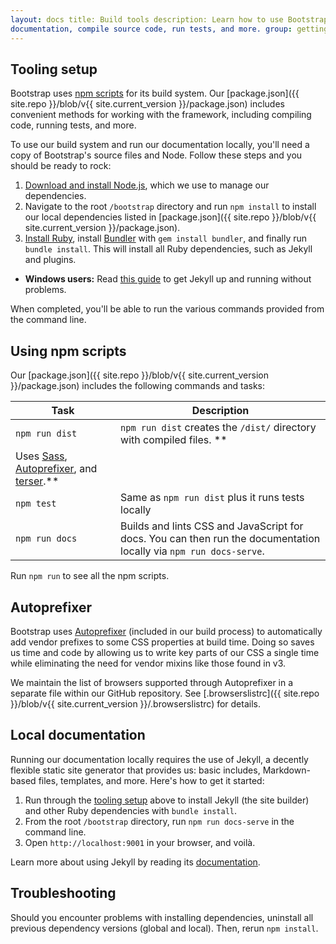 ```yaml
---
layout: docs title: Build tools description: Learn how to use Bootstrap's included npm scripts to build our
documentation, compile source code, run tests, and more. group: getting-started toc: true
---
```


## Tooling setup

Bootstrap uses [npm scripts](https://docs.npmjs.com/misc/scripts) for its build system. Our [package.json]({{ site.repo
}}/blob/v{{ site.current_version }}/package.json) includes convenient methods for working with the framework, including
compiling code, running tests, and more.

To use our build system and run our documentation locally, you'll need a copy of Bootstrap's source files and Node.
Follow these steps and you should be ready to rock:

1. [Download and install Node.js](https://nodejs.org/en/download/), which we use to manage our dependencies.
2. Navigate to the root `/bootstrap` directory and run `npm install` to install our local dependencies listed
   in [package.json]({{ site.repo }}/blob/v{{ site.current_version }}/package.json).
3. [Install Ruby][install-ruby], install [Bundler][gembundler] with `gem install bundler`, and finally
   run `bundle install`. This will install all Ruby dependencies, such as Jekyll and plugins.

- **Windows users:** Read [this guide](https://jekyllrb.com/docs/windows/) to get Jekyll up and running without
  problems.

When completed, you'll be able to run the various commands provided from the command line.

[install-ruby]: https://www.ruby-lang.org/en/documentation/installation/

[gembundler]: https://bundler.io/

## Using npm scripts

Our [package.json]({{ site.repo }}/blob/v{{ site.current_version }}/package.json) includes the following commands and
tasks:

| Task | Description |
| --- | --- |
| `npm run dist` | `npm run dist` creates the `/dist/` directory with compiled files. **
Uses [Sass](https://sass-lang.com/), [Autoprefixer][autoprefixer], and [terser](https://github.com/terser/terser).** |
| `npm test` | Same as `npm run dist` plus it runs tests locally |
| `npm run docs` | Builds and lints CSS and JavaScript for docs. You can then run the documentation locally via `npm run docs-serve`. |

Run `npm run` to see all the npm scripts.

## Autoprefixer

Bootstrap uses [Autoprefixer][autoprefixer] (included in our build process) to automatically add vendor prefixes to some
CSS properties at build time. Doing so saves us time and code by allowing us to write key parts of our CSS a single time
while eliminating the need for vendor mixins like those found in v3.

We maintain the list of browsers supported through Autoprefixer in a separate file within our GitHub repository.
See [.browserslistrc]({{ site.repo }}/blob/v{{ site.current_version }}/.browserslistrc) for details.

## Local documentation

Running our documentation locally requires the use of Jekyll, a decently flexible static site generator that provides
us: basic includes, Markdown-based files, templates, and more. Here's how to get it started:

1. Run through the [tooling setup](#tooling-setup) above to install Jekyll (the site builder) and other Ruby
   dependencies with `bundle install`.
2. From the root `/bootstrap` directory, run `npm run docs-serve` in the command line.
3. Open `http://localhost:9001` in your browser, and voilà.

Learn more about using Jekyll by reading its [documentation](https://jekyllrb.com/docs/).

## Troubleshooting

Should you encounter problems with installing dependencies, uninstall all previous dependency versions (global and
local). Then, rerun `npm install`.

[autoprefixer]: https://github.com/postcss/autoprefixer

